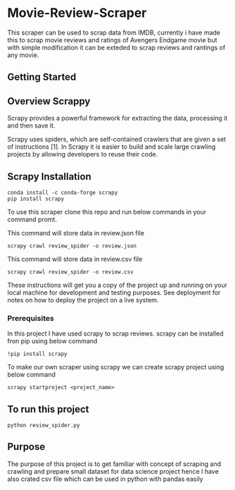 # Movie-Review-Scraper

This scraper can be used to scrap data from IMDB, currently i have made this to scrap movie reviews and ratings of Avengers Endgame movie but with simple modification it can be exteded to scrap reviews and rantings of any movie.

## Getting Started

## Overview Scrappy

Scrapy provides a powerful framework for extracting the data, processing it and then save it.

Scrapy uses spiders, which are self-contained crawlers that are given a set of instructions [1]. In Scrapy it is easier to build and scale large crawling projects by allowing developers to reuse their code.

## Scrapy Installation

```
conda install -c conda-forge scrapy
pip install scrapy
```

To use this scraper clone this repo and run below commands in your command promt.

This command will store data in review.json file

```
scrapy crawl review_spider -o review.json
```

This command will store data in review.csv file

```
scrapy crawl review_spider -o review.csv
```

These instructions will get you a copy of the project up and running on your local machine for development and testing purposes. See deployment for notes on how to deploy the project on a live system.

### Prerequisites

In this project I have used scrapy to scrap reviews. scrapy can be installed fron pip using below command

```
!pip install scrapy
```

To make our own scraper using scrapy we can create scrapy project using below command

```
scrapy startproject <project_name>
```

## To run this project

```
python review_spider.py
```

## Purpose

The purpose of this project is to get familiar with concept of scraping and crawling and prepare small dataset for data science project hence I have also crated csv file which can be used in python with pandas easily
